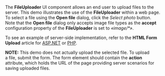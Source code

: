 The **FileUploader** UI component allows an&nbsp;end user to&nbsp;upload files to&nbsp;the server. This demo illustrates the use of&nbsp;the **FileUploader** within a&nbsp;web page. To&nbsp;select a&nbsp;file using the **Open file** dialog, click the _Select photo_ button. Note that the **Open file** dialog only accepts image file types as&nbsp;the **accept** configuration property of&nbsp;the **FileUploader** is&nbsp;set to&nbsp;_&laquo;image/\*&raquo;_. 

To see an example of server-side implementation, refer to the **HTML Form Upload** article for [ASP.NET](/Documentation/Guide/Widgets/FileUploader/Upload_Files/Server-Side_Implementation_in_ASP.NET/#HTML_Form_Upload) or [PHP](/Documentation/Guide/Widgets/FileUploader/Upload_Files/Server-Side_Implementation_in_PHP/#HTML_Form_Upload).

**NOTE:** This demo does not actually upload the selected file. To&nbsp;upload a&nbsp;file, submit the form. The form element should contain the **action** attribute, which holds the URL of&nbsp;the page providing server scenarios for saving uploaded files.